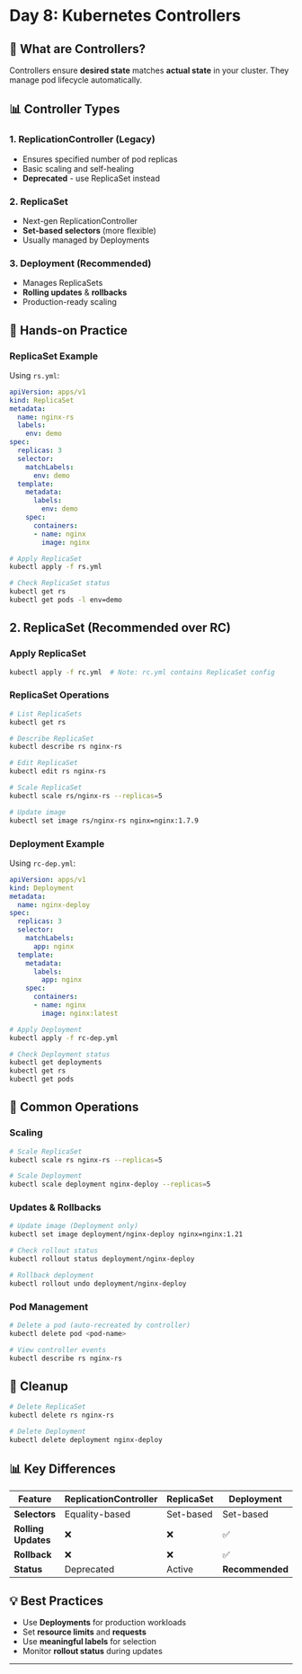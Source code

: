 # Day 8: Kubernetes Controllers

## 🎯 What are Controllers?

Controllers ensure **desired state** matches **actual state** in your cluster. They manage pod lifecycle automatically.

## 📊 Controller Types

### 1. ReplicationController (Legacy)
- Ensures specified number of pod replicas
- Basic scaling and self-healing
- **Deprecated** - use ReplicaSet instead

### 2. ReplicaSet 
- Next-gen ReplicationController
- **Set-based selectors** (more flexible)
- Usually managed by Deployments

### 3. Deployment (Recommended)
- Manages ReplicaSets
- **Rolling updates** & **rollbacks**
- Production-ready scaling

## 🚀 Hands-on Practice

### ReplicaSet Example

Using `rs.yml`:

```yaml
apiVersion: apps/v1
kind: ReplicaSet
metadata:
  name: nginx-rs
  labels:
    env: demo
spec:
  replicas: 3
  selector:
    matchLabels:
      env: demo
  template:
    metadata:
      labels:
        env: demo
    spec:
      containers:
      - name: nginx
        image: nginx
```

```bash
# Apply ReplicaSet
kubectl apply -f rs.yml

# Check ReplicaSet status
kubectl get rs
kubectl get pods -l env=demo
```

## 2. ReplicaSet (Recommended over RC)

### Apply ReplicaSet
```bash
kubectl apply -f rc.yml  # Note: rc.yml contains ReplicaSet config
```

### ReplicaSet Operations
```bash
# List ReplicaSets
kubectl get rs

# Describe ReplicaSet
kubectl describe rs nginx-rs

# Edit ReplicaSet
kubectl edit rs nginx-rs

# Scale ReplicaSet
kubectl scale rs/nginx-rs --replicas=5

# Update image
kubectl set image rs/nginx-rs nginx=nginx:1.7.9
```

### Deployment Example

Using `rc-dep.yml`:

```yaml
apiVersion: apps/v1
kind: Deployment
metadata:
  name: nginx-deploy
spec:
  replicas: 3
  selector:
    matchLabels:
      app: nginx
  template:
    metadata:
      labels:
        app: nginx
    spec:
      containers:
      - name: nginx
        image: nginx:latest
```

```bash
# Apply Deployment
kubectl apply -f rc-dep.yml

# Check Deployment status
kubectl get deployments
kubectl get rs
kubectl get pods
```

## 🔧 Common Operations

### Scaling

```bash
# Scale ReplicaSet
kubectl scale rs nginx-rs --replicas=5

# Scale Deployment
kubectl scale deployment nginx-deploy --replicas=5
```

### Updates & Rollbacks

```bash
# Update image (Deployment only)
kubectl set image deployment/nginx-deploy nginx=nginx:1.21

# Check rollout status
kubectl rollout status deployment/nginx-deploy

# Rollback deployment
kubectl rollout undo deployment/nginx-deploy
```

### Pod Management

```bash
# Delete a pod (auto-recreated by controller)
kubectl delete pod <pod-name>

# View controller events
kubectl describe rs nginx-rs
```

## 🧹 Cleanup

```bash
# Delete ReplicaSet
kubectl delete rs nginx-rs

# Delete Deployment
kubectl delete deployment nginx-deploy
```

## 📊 Key Differences

| Feature | ReplicationController | ReplicaSet | Deployment |
|---------|---------------------|------------|------------|
| **Selectors** | Equality-based | Set-based | Set-based |
| **Rolling Updates** | ❌ | ❌ | ✅ |
| **Rollback** | ❌ | ❌ | ✅ |
| **Status** | Deprecated | Active | **Recommended** |

## 💡 Best Practices

- Use **Deployments** for production workloads
- Set **resource limits** and **requests**
- Use **meaningful labels** for selection
- Monitor **rollout status** during updates

---
